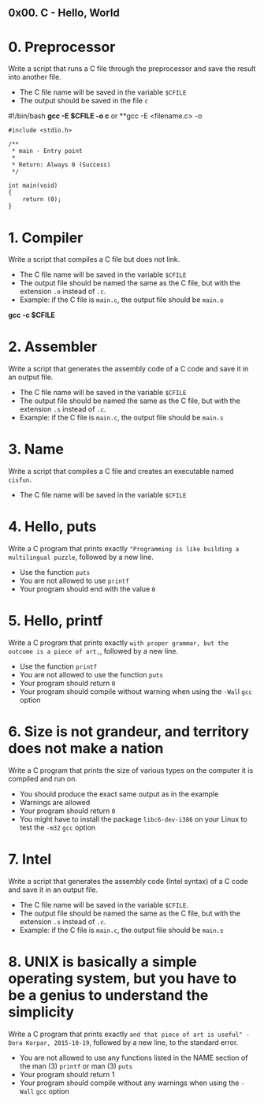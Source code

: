 ## 0x00. C - Hello, World

# 0. Preprocessor

Write a script that runs a C file through the preprocessor and save the result into another file.

 * The C file name will be saved in the variable `$CFILE`
 * The output should be saved in the file `c`

#!/bin/bash
**gcc -E $CFILE -o c** or **gcc -E <filename.c> -o <filename>

```
#include <stdio.h>

/**
 * main - Entry point
 *
 * Return: Always 0 (Success)
 */
 
int main(void)
{
    return (0);   
}
```

# 1. Compiler
Write a script that compiles a C file but does not link.

 * The C file name will be saved in the variable `$CFILE`
 * The output file should be named the same as the C file, but with the extension `.o` instead of `.c`.
 * Example: if the C file is `main.c`, the output file should be `main.o`

**gcc -c $CFILE**

# 2. Assembler
Write a script that generates the assembly code of a C code and save it in an output file.

 * The C file name will be saved in the variable `$CFILE`
 * The output file should be named the same as the C file, but with the extension `.s` instead of `.c`.
 * Example: if the C file is `main.c`, the output file should be `main.s`

# 3. Name
Write a script that compiles a C file and creates an executable named `cisfun`.

 * The C file name will be saved in the variable `$CFILE`

# 4. Hello, puts
Write a C program that prints exactly `"Programming is like building a multilingual puzzle`, followed by a new line.

 * Use the function `puts`
 * You are not allowed to use `printf`
 * Your program should end with the value `0`

# 5. Hello, printf
Write a C program that prints exactly `with proper grammar, but the outcome is a piece of art,`, followed by a new line.

 * Use the function `printf`
 * You are not allowed to use the function `puts`
 * Your program should return `0`
 * Your program should compile without warning when using the `-Wal`l `gcc` option

# 6. Size is not grandeur, and territory does not make a nation
Write a C program that prints the size of various types on the computer it is compiled and run on.

 * You should produce the exact same output as in the example
 * Warnings are allowed
 * Your program should return `0`
 * You might have to install the package `libc6-dev-i386` on your Linux to test the `-m32` `gcc` option

# 7. Intel
Write a script that generates the assembly code (Intel syntax) of a C code and save it in an output file.

 * The C file name will be saved in the variable `$CFILE`.
 * The output file should be named the same as the C file, but with the extension `.s` instead of `.c`.
 * Example: if the C file is `main.c`, the output file should be `main.s`

# 8. UNIX is basically a simple operating system, but you have to be a genius to understand the simplicity
Write a C program that prints exactly `and that piece of art is useful" - Dora Korpar, 2015-10-19`, followed by a new line, to the standard error.

 * You are not allowed to use any functions listed in the NAME section of the man (3) `printf` or man (3) `puts`
 * Your program should return 1
 * Your program should compile without any warnings when using the `-Wall` `gcc` option